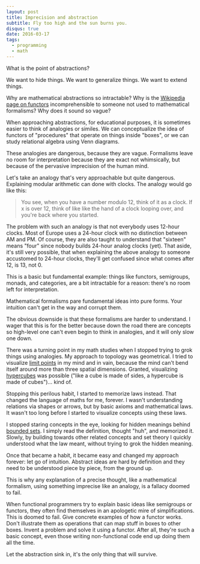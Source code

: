 ```yaml
---
layout: post
title: Imprecision and abstraction
subtitle: Fly too high and the sun burns you.
disqus: true
date: 2016-03-17
tags: 
  - programming
  - math
---
```


What is the point of abstractions? 

We want to hide things. We want to generalize things. We want to extend things.

Why are mathematical abstractions so intractable? Why is the 
[Wikipedia page on functors](https://en.wikipedia.org/wiki/Functor) incomprehensible to someone not
used to mathematical formalisms? Why does it sound so vague?

When approaching abstractions, for educational purposes, it is sometimes easier to think of
analogies or similes. We can conceptualize the idea of functors of "procedures" that operate on things inside
"boxes", or we can study relational algebra using Venn diagrams.<!--break-->

These analogies are dangerous, because they are vague. Formalisms leave no room for interpretation
because they are exact not whimsically, but because of the pervasive imprecision of the human mind.

Let's take an analogy that's very approachable but quite dangerous. Explaining modular arithmetic
can done with clocks. The analogy would go like this: 

> You see, when you have a number modulo 12, think of it as a clock. If x is over 12, think
> of like like the hand of a clock looping over, and you're back where you started.

The problem with such an analogy is that not everybody uses 12-hour clocks. Most of Europe uses a
24-hour clock with no distinction between AM and PM. Of course, they are also taught to understand
that "sixteen" means "four" since nobody builds 24-hour analog clocks (yet). That aside, it's still
very possible, that when explaining the above analogy to someone accustomed to 24-hour clocks,
they'll get confused since what comes after 12, is 13, not 0.

This is a basic but fundamental example: things like functors, semigroups, monads, and categories,
are a bit intractable for a reason: there's no room left for interpretation. 

Mathematical formalisms pare fundamental ideas into pure forms. Your intuition can't get in the way
and corrupt them.

The obvious downside is that these formalisms are harder to understand. I wager that this is for the
better because down the road there are concepts so high-level one can't even begin to think in
analogies, and it will only slow one down.

There was a turning point in my math studies when I stopped trying to grok things using
analogies. My approach to topology was geometrical. I tried to visualize
[limit points](https://en.wikipedia.org/wiki/Limit_point) in my mind and in vain, because the mind
can't bend itself around more than three spatial dimensions. Granted, visualizing
[hypercubes](https://en.wikipedia.org/wiki/Hypercube) was possible ("like a cube is made of sides, a
hypercube is made of cubes")... kind of.

Stopping this perilous habit, I started to memorize laws instead. That changed the language of maths
for me, forever. I wasn't understanding relations via shapes or arrows, but by basic axioms and
mathematical laws. It wasn't too long before I started to visualize concepts using these laws.

I stopped staring concepts in the eye, looking for hidden meanings behind
[bounded sets](https://en.wikipedia.org/wiki/Bounded_set). I simply read
the definition, thought "huh", and memorized it. Slowly, by building towards other related concepts
and set theory I quickly understood what the law meant, without trying to grok the hidden meaning.

Once that became a habit, it became easy and changed my approach forever: let go of
intuition. Abstract ideas are hard by definition and they need to be understood piece by piece, from
the ground up. 

This is why any explanation of a precise thought, like a mathematical formalism, using something
imprecise like an analogy, is a fallacy doomed to fail.

When functional programmers try to explain basic ideas like semigroups or functors, they often find
themselves in an apologetic mire of simplifications. This is doomed to fail. Give concrete examples
of how a functor works. Don't illustrate them as operations that can map stuff in boxes to other
boxes. Invent a problem and solve it using a functor. After all, they're such a basic concept, even
those writing non-functional code end up doing them all the time.

Let the abstraction sink in, it's the only thing that will survive.

